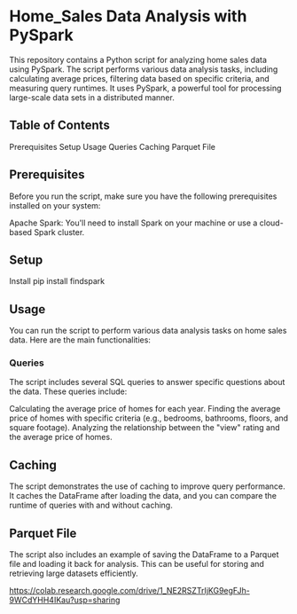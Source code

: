 # Home_Sales Data Analysis with PySpark
This repository contains a Python script for analyzing home sales data using PySpark. The script performs various data analysis tasks, including calculating average prices, filtering data based on specific criteria, and measuring query runtimes. It uses PySpark, a powerful tool for processing large-scale data sets in a distributed manner.

## Table of Contents
Prerequisites
Setup
Usage
Queries
Caching
Parquet File

## Prerequisites
Before you run the script, make sure you have the following prerequisites installed on your system:

Apache Spark: You'll need to install Spark on your machine or use a cloud-based Spark cluster.

## Setup
Install pip install findspark

## Usage
You can run the script to perform various data analysis tasks on home sales data. Here are the main functionalities:

### Queries
The script includes several SQL queries to answer specific questions about the data. These queries include:

Calculating the average price of homes for each year.
Finding the average price of homes with specific criteria (e.g., bedrooms, bathrooms, floors, and square footage).
Analyzing the relationship between the "view" rating and the average price of homes.
## Caching
The script demonstrates the use of caching to improve query performance. It caches the DataFrame after loading the data, and you can compare the runtime of queries with and without caching.

## Parquet File
The script also includes an example of saving the DataFrame to a Parquet file and loading it back for analysis. This can be useful for storing and retrieving large datasets efficiently.

https://colab.research.google.com/drive/1_NE2RSZTrIjKG9egFJh-9WCdYHH4IKau?usp=sharing